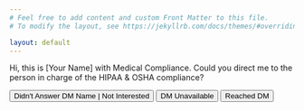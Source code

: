 ```yaml
---
# Feel free to add content and custom Front Matter to this file.
# To modify the layout, see https://jekyllrb.com/docs/themes/#overriding-theme-defaults

layout: default
---
```



<section class="container script-text h-100 d-flex justify-content-center">
    <div class="row align-items-center ">
        <div class="col">
            <p class="lead text-center">Hi, this is [Your Name] with Medical Compliance. Could you direct me to the person in charge of the HIPAA & OSHA compliance?</p>
        </div>
    </div>
</section>

<nav class="navbar fixed-bottom bg-body-tertiary">
  <div class="container-fluid">
    <div class="row w-100">
        <div class="d-flex justify-content-around">
            <button type="button" class="btn btn-danger btn-lg">Didn't Answer DM Name | Not Interested</button>
            <button type="button" class="btn btn-danger btn-lg">DM Unavailable</button>
            <button type="button" class="btn btn-success btn-lg">Reached DM</button>
        </div>
    </div>
  </div>
</nav>
